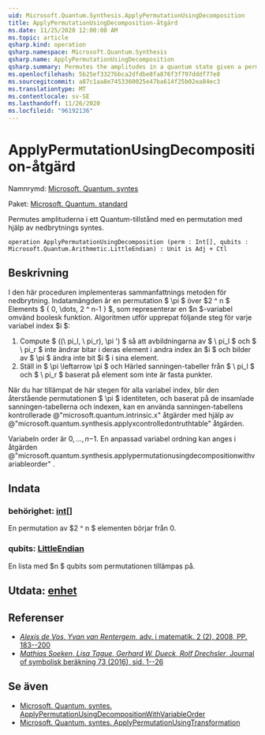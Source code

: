 ```yaml
---
uid: Microsoft.Quantum.Synthesis.ApplyPermutationUsingDecomposition
title: ApplyPermutationUsingDecomposition-åtgärd
ms.date: 11/25/2020 12:00:00 AM
ms.topic: article
qsharp.kind: operation
qsharp.namespace: Microsoft.Quantum.Synthesis
qsharp.name: ApplyPermutationUsingDecomposition
qsharp.summary: Permutes the amplitudes in a quantum state given a permutation using decomposition-based synthesis.
ms.openlocfilehash: 5b25ef3327bbca2dfdbe8fa876f3f797dddf77e8
ms.sourcegitcommit: a87c1aa8e7453360025e47ba614f25b02ea84ec3
ms.translationtype: MT
ms.contentlocale: sv-SE
ms.lasthandoff: 11/26/2020
ms.locfileid: "96192136"
---
```

# <a name="applypermutationusingdecomposition-operation"></a>ApplyPermutationUsingDecomposition-åtgärd

Namnrymd: [Microsoft. Quantum. syntes](xref:Microsoft.Quantum.Synthesis)

Paket: [Microsoft. Quantum. standard](https://nuget.org/packages/Microsoft.Quantum.Standard)


Permutes amplituderna i ett Quantum-tillstånd med en permutation med hjälp av nedbrytnings syntes.

```qsharp
operation ApplyPermutationUsingDecomposition (perm : Int[], qubits : Microsoft.Quantum.Arithmetic.LittleEndian) : Unit is Adj + Ctl
```


## <a name="description"></a>Beskrivning

I den här proceduren implementeras sammanfattnings metoden för nedbrytning.  Indatamängden är en permutation $ \pi $ över $2 ^ n $ Elements $ \{ 0, \dots, 2 ^ n-1 \} $, som representerar en $n $-variabel omvänd boolesk funktion.
Algoritmen utför upprepat följande steg för varje variabel index $i $:

1. Compute $ ((\ pi_l, \ pi_r), \pi ') $ så att avbildningarna av $ \ pi_l $ och $ \ pi_r $ inte ändrar bitar i deras element i andra index än $i $ och bilder av $ \pi $ ändra inte bit $i $ i sina element.
2. Ställ in $ \pi \leftarrow \pi $ och Härled sanningen-tabeller från $ \ pi_l $ och $ \ pi_r $ baserat på element som inte är fasta punkter.

När du har tillämpat de här stegen för alla variabel index, blir den återstående permutationen $ \pi $ identiteten, och baserat på de insamlade sanningen-tabellerna och indexen, kan en använda sanningen-tabellens kontrollerade @"microsoft.quantum.intrinsic.x" åtgärder med hjälp av @"microsoft.quantum.synthesis.applyxcontrolledontruthtable" åtgärden.

Variabeln order är $0, \dots, n-$1.  En anpassad variabel ordning kan anges i åtgärden @"microsoft.quantum.synthesis.applypermutationusingdecompositionwithvariableorder" .

## <a name="input"></a>Indata

### <a name="perm--int"></a>behörighet: [int](xref:microsoft.quantum.lang-ref.int)[]

En permutation av $2 ^ n $ elementen börjar från 0.


### <a name="qubits--littleendian"></a>qubits: [LittleEndian](xref:Microsoft.Quantum.Arithmetic.LittleEndian)

En lista med $n $ qubits som permutationen tillämpas på.



## <a name="output--unit"></a>Utdata: [enhet](xref:microsoft.quantum.lang-ref.unit)



## <a name="references"></a>Referenser

- [*Alexis de Vos*, *Yvan van Rentergem*, adv. i matematik. 2 (2), 2008, PP. 183--200](http://www.aimsciences.org/article/doi/10.3934/amc.2008.2.183)
- [*Mathias Soeken*, *Lisa Tague*, *Gerhard W. Dueck*, *Rolf Drechsler*, Journal of symbolisk beräkning 73 (2016), sid. 1--26](https://www.sciencedirect.com/science/article/pii/S0747717115000188?via%3Dihub)

## <a name="see-also"></a>Se även

- [Microsoft. Quantum. syntes. ApplyPermutationUsingDecompositionWithVariableOrder](xref:Microsoft.Quantum.Synthesis.ApplyPermutationUsingDecompositionWithVariableOrder)
- [Microsoft. Quantum. syntes. ApplyPermutationUsingTransformation](xref:Microsoft.Quantum.Synthesis.ApplyPermutationUsingTransformation)